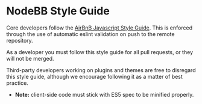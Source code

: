 # NodeBB Style Guide

Core developers follow the [AirBnB Javascript Style Guide](https://github.com/airbnb/javascript/blob/master/README.md). This is enforced through the use of automatic eslint validation on push to the remote repository.

As a developer you must follow this style guide for all pull requests, or they will not be merged.

Third-party developers working on plugins and themes are free to disregard this style guide, although we encourage following it as a matter of best practice.

* __Note:__ client-side code must stick with ES5 spec to be minified properly.
